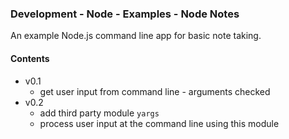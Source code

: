 ### Development - Node - Examples - Node Notes

An example Node.js command line app for basic note taking.

#### Contents
  * v0.1
    * get user input from command line - arguments checked
  * v0.2
    * add third party module `yargs`
    * process user input at the command line using this module
